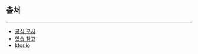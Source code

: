 ## 출처
---
- [공식 문서](https://ktor.io/docs/server-requests-and-responses.html#display-static-html)
- [학습 참고](https://devocean.sk.com/blog/techBoardDetail.do?ID=166848&boardType=techBlog)
- [ktor.io](https://start.ktor.io/settings?name=ktor-sample&website=example.com&artifact=com.example.ktor-sample&kotlinVersion=2.0.20&ktorVersion=3.0.0-rc-2&buildSystem=GRADLE_KTS&engine=NETTY&configurationIn=YAML&addSampleCode=true&plugins=content-negotiation%2Crouting%2Cktor-gson%2Ccall-logging%2Ccallid)
